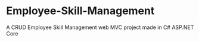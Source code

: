# Employee-Skill-Management
A CRUD Employee Skill Management web MVC project made in C# ASP.NET Core
